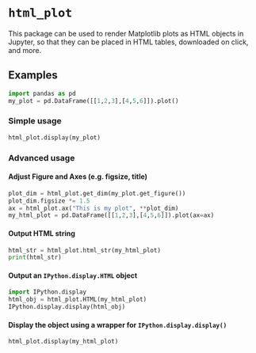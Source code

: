 # `html_plot`

This package can be used to render Matplotlib plots as HTML objects in
Jupyter, so that they can be placed in HTML tables, downloaded on click,
and more.

## Examples
```python
import pandas as pd
my_plot = pd.DataFrame([[1,2,3],[4,5,6]]).plot()
```

### Simple usage
```python
html_plot.display(my_plot)
```

### Advanced usage
#### Adjust Figure and Axes (e.g. figsize, title)
```python
plot_dim = html_plot.get_dim(my_plot.get_figure())
plot_dim.figsize *= 1.5
ax = html_plot.ax("This is my plot", **plot_dim)
my_html_plot = pd.DataFrame([[1,2,3],[4,5,6]]).plot(ax=ax)
```

#### Output HTML string
```python
html_str = html_plot.html_str(my_html_plot)
print(html_str)
```

#### Output an `IPython.display.HTML` object
```python
import IPython.display
html_obj = html_plot.HTML(my_html_plot)
IPython.display.display(html_obj)
```

#### Display the object using a wrapper for `IPython.display.display()`
```python
html_plot.display(my_html_plot)
```
